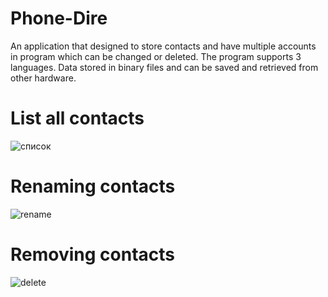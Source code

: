 # Phone-Dire
An application that designed to store contacts and have multiple accounts in program which can be changed or deleted. The program supports 3 languages. Data stored in binary files and can be saved and retrieved from other hardware.

# List all contacts
![список](https://user-images.githubusercontent.com/83777873/235959595-f540764b-b9c3-4171-b653-ea80d7c78672.gif)

# Renaming contacts
![rename](https://user-images.githubusercontent.com/83777873/235959564-0045c6a4-9089-43e9-89b6-6a4aa5d011d1.gif)

# Removing contacts
![delete](https://user-images.githubusercontent.com/83777873/235959266-b31d4b62-8e16-4189-918d-5916b6548e9f.gif)

